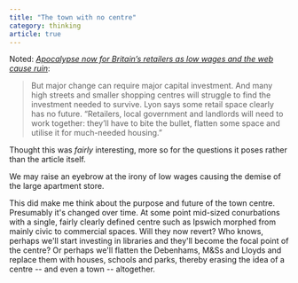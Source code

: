 ```yaml
---
title: "The town with no centre"
category: thinking
article: true
---
```


Noted: <cite>[Apocalypse now for Britain’s retailers as low wages and the web cause ruin](https://www.theguardian.com/business/2018/feb/17/uk-retail-industry--gloom-high-street-shift-consumers)</cite>:

> But major change can require major capital investment. And many high streets and smaller shopping centres will struggle to find the investment needed to survive. Lyon says some retail space clearly has no future. “Retailers, local government and landlords will need to work together: they’ll have to bite the bullet, flatten some space and utilise it for much-needed housing.”

Thought this was _fairly_ interesting, more so for the questions it poses rather than the article itself.

We may raise an eyebrow at the irony of low wages causing the demise of the large apartment store.

This did make me think about the purpose and future of the town centre. Presumably it's changed over time. At some point mid-sized conurbations with a single, fairly clearly defined centre such as Ipswich morphed from mainly civic to commercial spaces. Will they now revert? Who knows, perhaps we'll start investing in libraries and they'll become the focal point of the centre? Or perhaps we'll flatten the Debenhams, M&amp;Ss and Lloyds and replace them with houses, schools and parks, thereby erasing the idea of a centre -- and even a town -- altogether.
